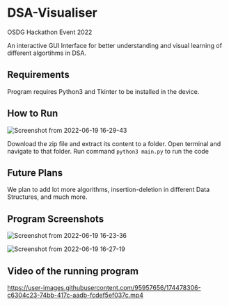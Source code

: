 # DSA-Visualiser
OSDG Hackathon Event 2022

An interactive GUI Interface for better understanding and visual learning of different algortihms in DSA.

## Requirements
Program requires Python3 and Tkinter to be installed in the device.

## How to Run
![Screenshot from 2022-06-19 16-29-43](https://user-images.githubusercontent.com/95957656/174477697-932f8b7d-83b4-4c73-ae1a-2a986e293d25.png)

Download the zip file and extract its content to a folder.
Open terminal and navigate to that folder.
Run command ``` python3 main.py ``` to run the code

## Future Plans
We plan to add lot more algorithms, insertion-deletion in different Data Structures, and much more.

## Program Screenshots

![Screenshot from 2022-06-19 16-23-36](https://user-images.githubusercontent.com/95957656/174477506-d06d43b9-c3f4-485c-8214-76ddd8334257.png)

![Screenshot from 2022-06-19 16-27-19](https://user-images.githubusercontent.com/95957656/174477608-139adf4b-8b93-4984-b773-ce739b5823b0.png)

## Video of the running program 

https://user-images.githubusercontent.com/95957656/174478306-c6304c23-74bb-417c-aadb-fcdef5ef037c.mp4
